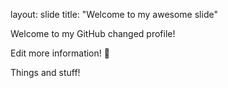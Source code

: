 layout: slide
title: "Welcome to my awesome slide"

Welcome to my GitHub changed profile!

Edit more information! :tada:

Things and stuff!
